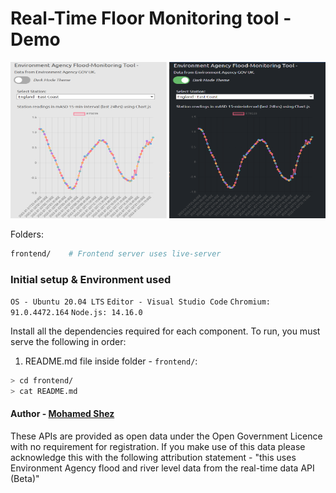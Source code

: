
# Real-Time Floor Monitoring tool - Demo
<img src="https://github.com/shez1461/rtfmt/blob/main/frontend/images/white_rt.png" width="250" height="250">
<img src="https://github.com/shez1461/rtfmt/blob/main/frontend/images/dark_rt.png" width="250" height="250">

Folders:
```sh
frontend/    # Frontend server uses live-server
```


### Initial setup & Environment used
`OS - Ubuntu 20.04 LTS`
`Editor - Visual Studio Code`
`Chromium: 91.0.4472.164`
`Node.js: 14.16.0`

Install all the dependencies required for each component.
To run, you must serve the following in order:

1. README.md file inside folder - `frontend/`:
```sh
> cd frontend/
> cat README.md
```


#### Author - [Mohamed Shez](https://github.com/shez1461)
These APIs are provided as open data under the Open Government Licence with no requirement for registration. If you make use of this data please acknowledge this with the following attribution statement - "this uses Environment Agency flood and river level data from the real-time data API (Beta)"
